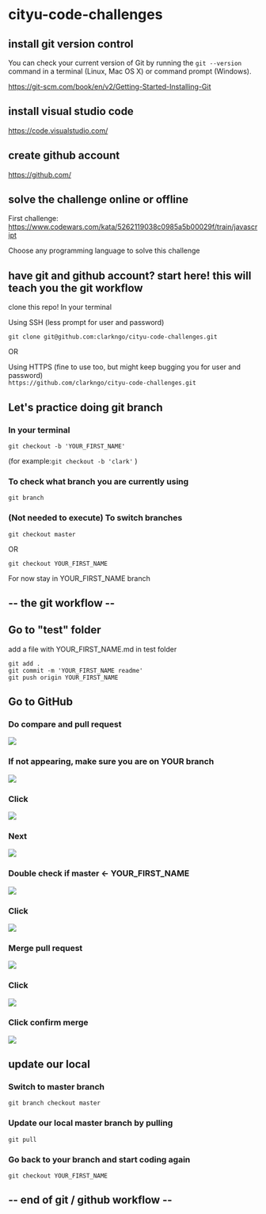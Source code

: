 # cityu-code-challenges

## install git version control

You can check your current version of Git by running the `git --version` command in a terminal (Linux, Mac OS X) or command prompt (Windows).

https://git-scm.com/book/en/v2/Getting-Started-Installing-Git


## install visual studio code
https://code.visualstudio.com/

## create github account
https://github.com/


## solve the challenge online or offline
First challenge: https://www.codewars.com/kata/5262119038c0985a5b00029f/train/javascript

Choose any programming language to solve this challenge

## have git and github account? start here! this will teach you the git workflow
clone this repo!
In your terminal

Using SSH (less prompt for user and password)
<br />

`git clone git@github.com:clarkngo/cityu-code-challenges.git`

OR

Using HTTPS (fine to use too, but might keep bugging you for user and password)
<br />
`https://github.com/clarkngo/cityu-code-challenges.git`


## Let's practice doing git branch
### In your terminal

`git checkout -b 'YOUR_FIRST_NAME'`

(for example:`git checkout -b 'clark'` )

### To check what branch you are currently using

`git branch`

### (Not needed to execute) To switch branches

`git checkout master`

OR

`git checkout YOUR_FIRST_NAME`

For now stay in YOUR_FIRST_NAME branch

## --  the git workflow --

## Go to "test" folder

add a file with YOUR_FIRST_NAME.md in test folder

`git add .`
<br />
`git commit -m 'YOUR_FIRST_NAME readme'`
<br />
`git push origin YOUR_FIRST_NAME`

## Go to GitHub


### Do compare and pull request 
![](assets/images/full-compare-request.png)

### If not appearing, make sure you are on YOUR branch
![](assets/images/github-switch-branch.png)


### Click 
![](assets/images/btn-compare-request.png)

### Next
![](assets/images/full-pull-request.png)

### Double check if master <- YOUR_FIRST_NAME 
![](assets/images/btn-base-branch.png)

### Click
![](assets/images/btn-pull-request.png)

### Merge pull request
![](assets/images/full-merge-pull-request.png)

### Click
![](assets/images/btn-merge-pull-request.png)

### Click confirm merge

![](assets/images/confirm-merge.png)

## update our local
### Switch to master branch
`git branch checkout master`

### Update our local master branch by pulling
`git pull`

### Go back to your branch and start coding again
`git checkout YOUR_FIRST_NAME`

## -- end of git / github workflow --
